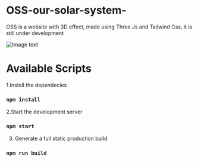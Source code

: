 # OSS-our-solar-system-

OSS is a website with 3D effect, made using Three Js and Tailwind Css, it is still under development

![Image text](https://github.com/Sergio-Torres/OSS-our-solar-system-/blob/master/OSS.png)

# Available Scripts

1.Install the dependecies
### `npm install`

2.Start the development server
### `npm start`

3. Generate a full static production build
### `npm run build`

